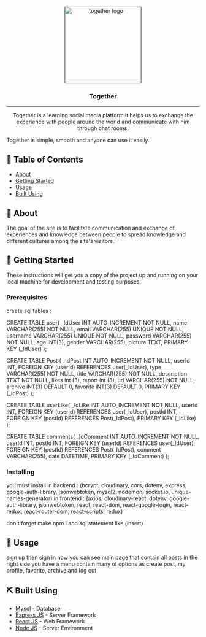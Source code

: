 <p align="center">
  <a href="" rel="noopener">
 <img width=200px height=200px src="https://www.logomoose.com/wp-content/uploads/2018/02/Hands-Play-Logomoose.png" alt="together logo"></a>
</p>

<h3 align="center">Together</h3>

---

<p align="center"> Together is a learning social media platform.it helps us to exchange the experience with people around the world and communicate with him through chat rooms.

Together is simple, smooth and anyone can use it easily.
<br>

</p>

## 📝 Table of Contents

- [About](#about)
- [Getting Started](#getting_started)
- [Usage](#usage)
- [Built Using](#built_using)

## 🧐 About <a name = "about"></a>

The goal of the site is to facilitate communication and exchange of experiences and knowledge between people to spread knowledge and different cultures among the site's visitors.

## 🏁 Getting Started <a name = "getting_started"></a>

These instructions will get you a copy of the project up and running on your local machine for development and testing purposes.

### Prerequisites

create sql tables :

CREATE TABLE user(
\_IdUser INT AUTO_INCREMENT NOT NULL,
name VARCHAR(255) NOT NULL,
email VARCHAR(255) UNIQUE NOT NULL,
username VARCHAR(255) UNIQUE NOT NULL,
password VARCHAR(255) NOT NULL,
age INT(3),
gender VARCHAR(255),
picture TEXT,
PRIMARY KEY (\_IdUser)
);
<br>

CREATE TABLE Post (
\_IdPost INT AUTO_INCREMENT NOT NULL,
userId INT,
FOREIGN KEY (userId) REFERENCES user(\_IdUser),
type VARCHAR(255) NOT NULL,
title VARCHAR(255) NOT NULL,
description TEXT NOT NULL,
likes int (3),
report int (3),
url VARCHAR(255) NOT NULL,
archive iNT(3) DEFAULT 0,
favorite iNT(3) DEFAULT 0,
PRIMARY KEY (\_IdPost)
);
<br>

CREATE TABLE userLike(
\_IdLike INT AUTO_INCREMENT NOT NULL,
userId INT,
FOREIGN KEY (userId) REFERENCES user(\_IdUser),
postId INT,
FOREIGN KEY (postId) REFERENCES Post(\_IdPost),
PRIMARY KEY (\_IdLike)
);
<br>

CREATE TABLE comments(
\_IdComment INT AUTO_INCREMENT NOT NULL,
userId INT,
postId INT,
FOREIGN KEY (userId) REFERENCES user(\_IdUser),
FOREIGN KEY (postId) REFERENCES Post(\_IdPost),
comment VARCHAR(255),
date DATETIME,
PRIMARY KEY (\_IdComment)
);

### Installing

you must install
in backend : (bcrypt, cloudinary, cors, dotenv, express, google-auth-library, jsonwebtoken, mysql2, nodemon, socket.io, unique-names-generator)
in frontend : (axios, cloudinary-react, dotenv, google-auth-library, jsonwebtoken, react, react-dom, react-google-login, react-redux, react-router-dom, react-scripts, redux)

don't forget make npm i
and sql statement like (insert)

## 🎈 Usage <a name="usage"></a>

sign up then sign in now you can see main page that contain all posts in the right side you have a menu contain many of options as create post, my profile, favorite, archive and log out

## ⛏️ Built Using <a name = "built_using"></a>

- [Mysql](https://www.mysql.com/) - Database
- [Express JS](https://expressjs.com/) - Server Framework
- [React JS](https://https://reactjs.org/) - Web Framework
- [Node JS](https://nodejs.org/en/) - Server Environment
